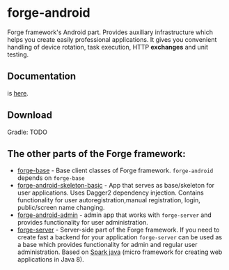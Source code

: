 # forge-android
Forge framework's Android part. Provides auxiliary infrastructure which helps you create easily professional applications. It gives you convenient handling
of device rotation, task execution, HTTP **exchanges** and unit testing.

## Documentation
is [here](https://github.com/ogrebgr/forge-android/wiki).

## Download

Gradle: TODO



## The other parts of the Forge framework:

* [forge-base](https://github.com/ogrebgr/forge) - Base client classes of Forge framework.
`forge-android` depends on `forge-base`
* [forge-android-skeleton-basic](https://github.com/ogrebgr/forge-android-skeleton-basic) - App that serves as base/skeleton for user applications. Uses Dagger2 dependency injection. Contains functionality for user autoregistration,manual registration, login, public/screen name changing.
* [forge-android-admin](https://github.com/ogrebgr/forge-android-admin) - admin app that works with `forge-server` and provides functionality for user administration.
* [forge-server](https://github.com/ogrebgr/forge-server) - Server-side part of the Forge framework. If you need to create fast a backend for your application `forge-server` can be used as a base which provides functionality for admin and regular user administration. Based on [Spark java](http://sparkjava.com/) (micro framework for creating web applications in Java 8).
